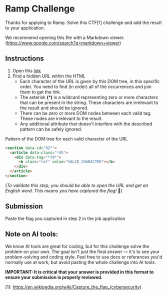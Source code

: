 # Ramp Challenge

Thanks for applying to Ramp. Solve this CTF[1] challenge and add the result to your application.

We recommend opening this file with a Markdown viewer. (https://www.google.com/search?q=markdown+viewer)

## Instructions

1. Open this [link](https://tns4lpgmziiypnxxzel5ss5nyu0nftol.lambda-url.us-east-1.on.aws/challenge)
2. Find a hidden URL within the HTML
   - Each character of the URL is given by this DOM tree, in this specific order. You need to find (in order) all of the occurrences and join them to get the link.
   - The asterisk **(\*)** is a wildcard representing zero or more characters that can be present in the string. These characters are irrelevant to the result and should be ignored.
   - There can be zero or more DOM nodes between each valid tag. These nodes are irrelevant to the result.
   - Any additional attribute that doesn't interfere with the described pattern can be safely ignored.

Pattern of the DOM tree for each valid character of the URL

```html
<section data-id="92*">
  <article data-class="*45">
    <div data-tag="*78*">
      <b class="ref" value="VALID_CHARACTER"></b>
    </div>
  </article>
</section>
```

(_To validate this step, you should be able to open the URL and get an English word. This means you have captured the flag!_ 🥳)

## Submission

Paste the flag you captured in step 2 in the job application

## Note on AI tools:

We know AI tools are great for coding, but for this challenge solve the problem on your own. The goal isn't just the final answer — it's to see your problem-solving and coding style. Feel free to use docs or references you'd normally use at work, but avoid pasting the whole challenge into AI tools.

**IMPORTANT: It is critical that your answer is provided in this format to ensure your submission is properly reviewed.**

\[1\]: https://en.wikipedia.org/wiki/Capture_the_flag_(cybersecurity)